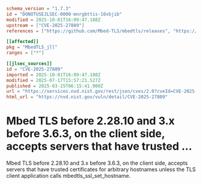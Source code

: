 ```toml
schema_version = "1.7.3"
id = "DONOTUSEJLSEC-0000-mnrgbttis-10vbjib"
modified = 2025-10-01T16:09:47.188Z
upstream = ["CVE-2025-27809"]
references = ["https://github.com/Mbed-TLS/mbedtls/releases", "https://mbed-tls.readthedocs.io/en/latest/security-advisories/mbedtls-security-advisory-2025-03-1/", "https://github.com/Mbed-TLS/mbedtls/issues/466", "https://mastodon.social/@bagder/114219540623402700"]

[[affected]]
pkg = "MbedTLS_jll"
ranges = ["*"]

[[jlsec_sources]]
id = "CVE-2025-27809"
imported = 2025-10-01T16:09:47.188Z
modified = 2025-07-17T15:57:21.527Z
published = 2025-03-25T06:15:41.000Z
url = "https://services.nvd.nist.gov/rest/json/cves/2.0?cveId=CVE-2025-27809"
html_url = "https://nvd.nist.gov/vuln/detail/CVE-2025-27809"
```

# Mbed TLS before 2.28.10 and 3.x before 3.6.3, on the client side, accepts servers that have trusted ...

Mbed TLS before 2.28.10 and 3.x before 3.6.3, on the client side, accepts servers that have trusted certificates for arbitrary hostnames unless the TLS client application calls mbedtls_ssl_set_hostname.

